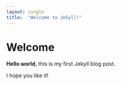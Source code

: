 ```yaml
---
layout: single
title:  "Welcome to Jekyll!"
---
```


# Welcome

**Hello world**, this is my first Jekyll blog post.

I hope you like it! 
